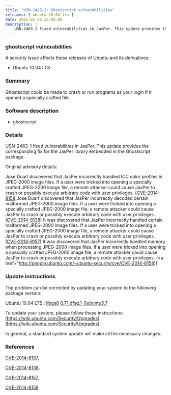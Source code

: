 ```yaml
---
title: "USN-2483-2: Ghostscript vulnerabilities"
releases: [ ubuntu-10.04-lts ]
date: 2015-01-26 12:00:00
description: |
    USN-2483-1 fixed vulnerabilities in JasPer. This update provides the corresponding fix for the JasPer library embedded in the Ghostscript package.
--- 
```

 
### ghostscript vulnerabilities

A security issue affects these releases of Ubuntu and its derivatives:

* Ubuntu 10.04 LTS

### Summary

Ghostscript could be made to crash or run programs as your login if it opened a specially crafted file.

### Software description

* ghostscript 

### Details

USN-2483-1 fixed vulnerabilities in JasPer. This update provides the corresponding fix for the JasPer library embedded in the Ghostscript package.

Original advisory details:

 Jose Duart discovered that JasPer incorrectly handled ICC color profiles in JPEG-2000 image files. If a user were tricked into opening a specially crafted JPEG-2000 image file, a remote attacker could cause JasPer to crash or possibly execute arbitrary code with user privileges. ([CVE-2014-8158](http://people.ubuntu.com/~ubuntu-security/cve/CVE-2014-8137">CVE-2014-8137</a>) Jose Duart discovered that JasPer incorrectly decoded certain malformed JPEG-2000 image files. If a user were tricked into opening a specially crafted JPEG-2000 image file, a remote attacker could cause JasPer to crash or possibly execute arbitrary code with user privileges. (<a href="http://people.ubuntu.com/~ubuntu-security/cve/CVE-2014-8138">CVE-2014-8138</a>) It was discovered that JasPer incorrectly handled certain malformed JPEG-2000 image files. If a user were tricked into opening a specially crafted JPEG-2000 image file, a remote attacker could cause JasPer to crash or possibly execute arbitrary code with user privileges. (<a href="http://people.ubuntu.com/~ubuntu-security/cve/CVE-2014-8157">CVE-2014-8157</a>) It was discovered that JasPer incorrectly handled memory when processing JPEG-2000 image files. If a user were tricked into opening a specially crafted JPEG-2000 image file, a remote attacker could cause JasPer to crash or possibly execute arbitrary code with user privileges. (<a href="http://people.ubuntu.com/~ubuntu-security/cve/CVE-2014-8158)) 

### Update instructions

The problem can be corrected by updating your system to the following package version:

Ubuntu 10.04 LTS
 : [libgs8](https://launchpad.net/ubuntu/+source/ghostscript) <span> [8.71.dfsg.1-0ubuntu5.7](https://launchpad.net/ubuntu/+source/ghostscript/8.71.dfsg.1-0ubuntu5.7) </span> 

To update your system, please follow these instructions: [https://wiki.ubuntu.com/Security/Upgrades](https://wiki.ubuntu.com/Security/Upgrades).

In general, a standard system update will make all the necessary changes. 

### References

 [CVE-2014-8137](http://people.ubuntu.com/~ubuntu-security/cve/CVE-2014-8137), 

 [CVE-2014-8138](http://people.ubuntu.com/~ubuntu-security/cve/CVE-2014-8138), 

 [CVE-2014-8157](http://people.ubuntu.com/~ubuntu-security/cve/CVE-2014-8157), 

 [CVE-2014-8158](http://people.ubuntu.com/~ubuntu-security/cve/CVE-2014-8158)
 
